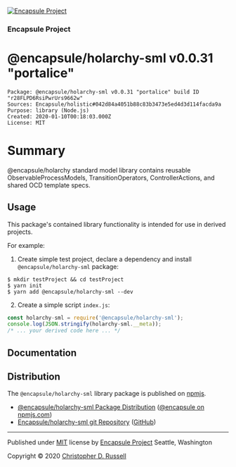[![Encapsule Project](https://encapsule.io/images/blue-burst-encapsule.io-icon-72x72.png "Encapsule Project")](https://encapsule.io)

### Encapsule Project

# @encapsule/holarchy-sml v0.0.31 "portalice"

```
Package: @encapsule/holarchy-sml v0.0.31 "portalice" build ID "r28FLPD6RsiPwrUrs9662w"
Sources: Encapsule/holistic#042d84a4051b88c83b3473e5ed4d3d114facda9a
Purpose: library (Node.js)
Created: 2020-01-10T00:18:03.000Z
License: MIT
```

# Summary

@encapsule/holarchy standard model library contains reusable ObservableProcessModels, TransitionOperators, ControllerActions, and shared OCD template specs.

## Usage

This package's contained library functionality is intended for use in derived projects.

For example:

1. Create simple test project, declare a dependency and install `@encapsule/holarchy-sml` package:

```
$ mkdir testProject && cd testProject
$ yarn init
$ yarn add @encapsule/holarchy-sml --dev
```

2. Create a simple script `index.js`:

```JavaScript
const holarchy-sml = require('@encapsule/holarchy-sml');
console.log(JSON.stringify(holarchy-sml.__meta));
/* ... your derived code here ... */
```

## Documentation

## Distribution

The `@encapsule/holarchy-sml` library package is published on [npmjs](https://npmjs.com).

- [@encapsule/holarchy-sml Package Distribution](https://npmjs.com/package/@encapsule/holarchy-sml/v/0.0.31) ([@encapsule on npmjs.com](https://www.npmjs.com/org/encapsule))
- [Encapsule/holarchy-sml git Repository](https://github.com/Encapsule/holarchy-sml) ([GitHub](https://github.com/Encapsule))

<hr>

Published under [MIT](LICENSE) license by [Encapsule Project](https://encapsule.io) Seattle, Washington

Copyright &copy; 2020 [Christopher D. Russell](https://github.com/ChrisRus)